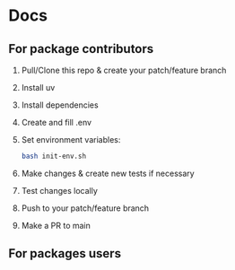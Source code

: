 # Docs

## For package contributors

1. Pull/Clone this repo & create your patch/feature branch
2. Install uv
3. Install dependencies
4. Create and fill .env
5. Set environment variables:

    ```bash
    bash init-env.sh
    ```

6. Make changes & create new tests if necessary
7. Test changes locally
8. Push to your patch/feature branch
9. Make a PR to main

## For packages users
